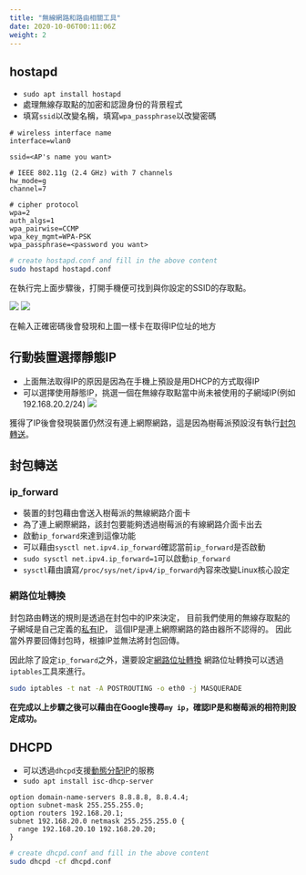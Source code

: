 ```yaml
---
title: "無線網路和路由相關工具"
date: 2020-10-06T00:11:06Z
weight: 2
---
```


## hostapd

* ``sudo apt install hostapd``
* 處理無線存取點的加密和認證身份的背景程式
* 填寫``ssid``以改變名稱，填寫``wpa_passphrase``以改變密碼

```none
# wireless interface name
interface=wlan0

ssid=<AP's name you want>

# IEEE 802.11g (2.4 GHz) with 7 channels
hw_mode=g
channel=7

# cipher protocol
wpa=2
auth_algs=1
wpa_pairwise=CCMP
wpa_key_mgmt=WPA-PSK
wpa_passphrase=<password you want>
```

```bash
# create hostapd.conf and fill in the above content
sudo hostapd hostapd.conf
```
在執行完上面步驟後，打開手機便可找到與你設定的SSID的存取點。

![](https://i.imgur.com/vYnDTum.png)
![](https://i.imgur.com/FnjxHCM.png)

在輸入正確密碼後會發現和上圖一樣卡在取得IP位址的地方

## 行動裝置選擇靜態IP

* 上面無法取得IP的原因是因為在手機上預設是用DHCP的方式取得IP
* 可以選擇使用靜態IP，挑選一個在無線存取點當中尚未被使用的子網域IP(例如 192.168.20.2/24)
![](https://i.imgur.com/pN72HkG.png)

獲得了IP後會發現裝置仍然沒有連上網際網路，這是因為樹莓派預設沒有執行[封包轉送](https://en.wikipedia.org/wiki/Packet_forwarding)。

## 封包轉送

### ip_forward

* 裝置的封包藉由會送入樹莓派的無線網路介面卡
* 為了連上網際網路，該封包要能夠透過樹莓派的有線網路介面卡出去
* 啟動``ip_forward``來達到這像功能
* 可以藉由``sysctl net.ipv4.ip_forward``確認當前``ip_forward``是否啟動
* ``sudo sysctl net.ipv4.ip_forward=1``可以啟動``ip_forward``
* ``sysctl``藉由讀寫``/proc/sys/net/ipv4/ip_forward``內容來改變Linux核心設定


### 網路位址轉換

封包路由轉送的規則是透過在封包中的IP來決定，
目前我們使用的無線存取點的子網域是自己定義的[私有IP](https://en.wikipedia.org/wiki/Private_network)，
這個IP是連上網際網路的路由器所不認得的。
因此當外界要回傳封包時，根據IP並無法將封包回傳。

因此除了設定``ip_forward``之外，還要設定[網路位址轉換](https://en.wikipedia.org/wiki/Network_address_translation)
網路位址轉換可以透過``iptables``工具來進行。

```bash
sudo iptables -t nat -A POSTROUTING -o eth0 -j MASQUERADE
```

**在完成以上步驟之後可以藉由在Google搜尋``my ip``，確認IP是和樹莓派的相符則設定成功。**

## DHCPD

* 可以透過``dhcpd``支援[動態分配IP](https://en.wikipedia.org/wiki/Dynamic_Host_Configuration_Protocol)的服務
* ``sudo apt install isc-dhcp-server``

```none
option domain-name-servers 8.8.8.8, 8.8.4.4;
option subnet-mask 255.255.255.0;
option routers 192.168.20.1;
subnet 192.168.20.0 netmask 255.255.255.0 {
  range 192.168.20.10 192.168.20.20;
}
```

```bash
# create dhcpd.conf and fill in the above content
sudo dhcpd -cf dhcpd.conf
```